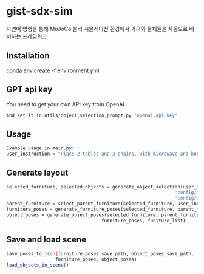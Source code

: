 # gist-sdx-sim

자연어 명령을 통해 MuJoCo 물리 시뮬레이션 환경에서 가구와 물체들을 자동으로 배치하는 프레임워크

## Installation

conda env create -f environment.yml

## GPT api key
You need to get your own API key from OpenAI.
```bash
And set it in utils/object_selection_prompt.py "openai.api_key"
```

## Usage
```bash
Example usage in main.py:
user_instruction = "Place 2 tables and 3 chairs, with microwave and bookcase."
```
## Generate layout
```bash
selected_furniture, selected_objects = generate_object_selection(user_instruction, 
                                                              'config/furniture_list.json', 
                                                              'config/object_list.json')
parent_furniture = select_parent_furniture(selected_furniture, user_instruction)
furniture_poses = generate_furniture_poses(selected_furniture, parent_furniture, funiture_list)
object_poses = generate_object_poses(selected_furniture, parent_furniture, selected_objects, 
                                   furniture_poses, funiture_list)
```
## Save and load scene
```bash
save_poses_to_json(furniture_poses_save_path, object_poses_save_path, 
                  furniture_poses, object_poses)    
load_objects_in_scene()
```
